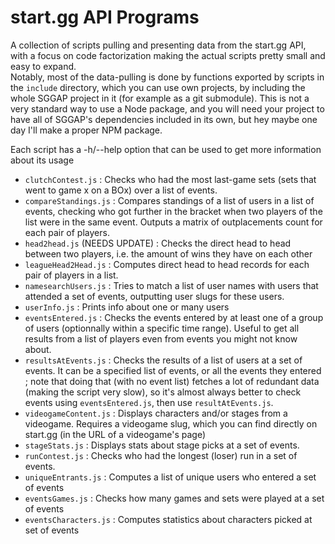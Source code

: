 # start.gg API Programs

A collection of scripts pulling and presenting data from the start.gg API, with a focus on code factorization making the actual scripts pretty small and easy to expand.  
Notably, most of the data-pulling is done by functions exported by scripts in the `include` directory, which you can use own projects, by including the whole SGGAP project in it (for example as a git submodule). This is not a very standard way to use a Node package, and you will need your project to have all of SGGAP's dependencies included in its own, but hey maybe one day I'll make a proper NPM package. 

Each script has a -h/--help option that can be used to get more information about its usage  

- `clutchContest.js` : Checks who had the most last-game sets (sets that went to game x on a BOx) over a list of events. 
- `compareStandings.js` : Compares standings of a list of users in a list of events, checking who got further in the bracket when two players of the list were in the same event. Outputs a matrix of outplacements count for each pair of players.
- `head2head.js` (NEEDS UPDATE) : Checks the direct head to head between two players, i.e. the amount of wins they have on each other
- `leagueHead2Head.js` : Computes direct head to head records for each pair of players in a list.
- `namesearchUsers.js` : Tries to match a list of user names with users that attended a set of events, outputting user slugs for these users. 
- `userInfo.js` : Prints info about one or many users
- `eventsEntered.js` : Checks the events entered by at least one of a group of users (optionnally within a specific time range). Useful to get all results from a list of players even from events you might not know about.
- `resultsAtEvents.js` : Checks the results of a list of users at a set of events. It can be a specified list of events, or all the events they entered ; note that doing that (with no event list) fetches a lot of redundant data (making the script very slow), so it's almost always better to check events using `eventsEntered.js`, then use `resultAtEvents.js`. 
- `videogameContent.js` : Displays characters and/or stages from a videogame. Requires a videogame slug, which you can find directly on start.gg (in the URL of a videogame's page)
- `stageStats.js` : Displays stats about stage picks at a set of events.
- `runContest.js` : Checks who had the longest (loser) run in a set of events.
- `uniqueEntrants.js` : Computes a list of unique users who entered a set of events
- `eventsGames.js` : Checks how many games and sets were played at a set of events
- `eventsCharacters.js` : Computes statistics about characters picked at set of events